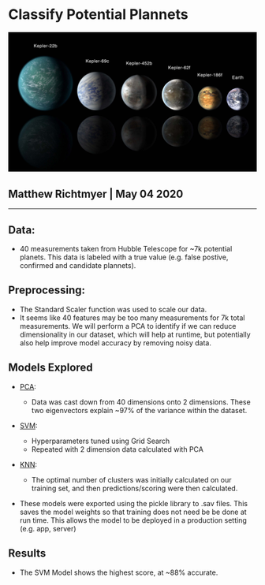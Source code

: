 # Classify Potential Plannets
![cover_photo](exoplanets.jpg)

## Matthew Richtmyer | May 04 2020

--- 

## Data:
* 40 measurements taken from Hubble Telescope for ~7k potential planets. This data is labeled with a true value (e.g. false postive, confirmed and candidate plannets). 

## Preprocessing:
* The Standard Scaler function was used to scale our data. 
* It seems like 40 features may be too many measurements for 7k total measurements. We will perform a PCA to identify if we can reduce dimensionality in our dataset, which will help at runtime, but potentially also help improve model accuracy by removing noisy data. 

## Models Explored
* [PCA](https://github.com/mrichtmyer/machine-learning-challenge/blob/master/PCA.ipynb): 
  * Data was cast down from 40 dimensions onto 2 dimensions. These two eigenvectors explain ~97% of the variance within the dataset. 

* [SVM](https://github.com/mrichtmyer/machine-learning-challenge/blob/master/SVM.ipynb):
  * Hyperparameters tuned using Grid Search
  * Repeated with 2 dimension data calculated with PCA

* [KNN](https://github.com/mrichtmyer/machine-learning-challenge/blob/master/KNN.ipynb):
  * The optimal number of clusters was initially calculated on our training set, and then predictions/scoring were then calculated. 
 
* These models were exported using the pickle library to .sav files. This saves the model weights so that training does not need be be done at run time. This allows the model to be deployed in a production setting (e.g. app, server)
  
## Results
* The SVM Model shows the highest score, at ~88% accurate. 
